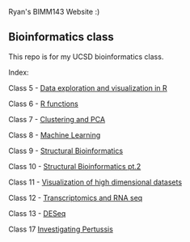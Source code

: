 Ryan's BIMM143 Website :)
## Bioinformatics class

This repo is for my UCSD bioinformatics class.

Index: 

Class 5 - [Data exploration and visualization in R](https://github.com/whatryan/whatryan.github.io/tree/main/Class%205)

Class 6 - [R functions](https://github.com/whatryan/whatryan.github.io/tree/main/Rfunctions_Class06)

Class 7 - [Clustering and PCA](https://github.com/whatryan/whatryan.github.io/blob/main/Class07/Class07.html)

Class 8 - [Machine Learning](https://github.com/whatryan/whatryan.github.io/tree/main/Class%208)

Class 9 - [Structural Bioinformatics](https://github.com/whatryan/whatryan.github.io/tree/main/Class%2009)

Class 10 - [Structural Bioinformatics pt.2](https://github.com/whatryan/whatryan.github.io/tree/main/Class10)

Class 11 - [Visualization of high dimensional datasets](https://github.com/whatryan/whatryan.github.io/tree/main/Class11)

Class 12 - [Transcriptomics and RNA seq](https://github.com/whatryan/whatryan.github.io/tree/main/Class12/Class12_files)

Class 13 - [DESeq](https://github.com/whatryan/whatryan.github.io/tree/main/Class13)

Class 17 [Investigating Pertussis](https://github.com/whatryan/whatryan.github.io/tree/main/Class17)

